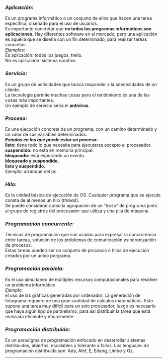 ### *Aplicación:*
Es un programa informático o un conjunto de ellos que hacen una tarea específica, diseñado para el uso de usuarios.  
Es importante concretar que **no todos los programas informáticos son aplicaciones.** Hay diferentes software en el mercado, pero una aplicación es aquella que se diseña con un fin determinado, para realizar tareas concretas.  
*Ejemplos:*  
Es aplicación: todos los juegos, trello.  
No es aplicación: sistema oprativo. 
### *Servicio:*
Es un grupo de actividades que busca responder a la snecesidades de un cliente.  
La tecnología permite muchas cosas pero el rendimiento es una de las cosas más importantes.  
Un ejemplo de servicio sería el **antivirus**. 
### *Proceso:*
Es una ejecución concreta de un programa, con un camino determinado y un valor de sus variables determinados.  
***Estados en los que puede estar un proceso:***  
**listo:** tiene todo lo que necesita para ejecutarse excepto el procesador.  
**suspendido:** no está en memoria principal.  
**bloqueado:** esta esperando un evento.  
**bloqueado y suspendido.**  
**listo y suspendido.**  
*Ejemplo:* arranque del pc. 
### *Hilo:*
Es la unidad básica de ejecución de OS. Cualquier programa que se ejecute consta de al menos un hilo (*thread*).  
Se puede considerar como la agrupación de un "trozo" de programa junto al grupo de registros del procesador que utiliza y una pila de máquina. 
### *Programación concurrente:*
Técnicas de programación que son usadas para expresar la concurrencia entre tareas, solución de los problemas de comunicación ysincronización de procesos.  
Estas tareas pueden ser un conjunto de procesos o hilos de ejecución creados por un único porgrama. 
### *Programación paralela:*
Es el uso simultaneo de múltiples recursos computacionales para resolver un problema informático.  
*Ejemplo:*  
el uso de las gráficas generadas por ordenador. La generación de fotograma requiere de una gran cantidad de cálculos matemáticos. Esto supone una tarea muy difícil para un solo procesador, luego es necesario que haya algún tipo de paralelismo, para así distribuir la tarea que está realizada eficiente y eficazmente. 
### *Programación distribuida:*
Es un paradigma de programación enfocado en desarrollar sistemas distribuidos, abiertos, escalables y tolerante a fallos. Los lenguajes de programación distribuida son: Ada, Alef, E, Erlang, Limbo y Oz.  
_ _ _ 
